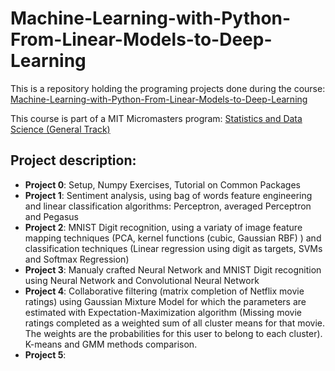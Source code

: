 # Machine-Learning-with-Python-From-Linear-Models-to-Deep-Learning
This is a repository holding the programing projects done during the course:<br>
[Machine-Learning-with-Python-From-Linear-Models-to-Deep-Learning](https://www.edx.org/learn/machine-learning/massachusetts-institute-of-technology-machine-learning-with-python-from-linear-models-to-deep-learning)

This course is part of a MIT Micromasters program: [Statistics and Data Science (General Track)](https://www.edx.org/masters/micromasters/mitx-statistics-and-data-science-general-track?index=product&queryID=73a3540be72ac4ceba750abb2930dce3&position=4&linked_from=autocomplete&c=autocomplete)

## Project description:
- **Project 0**: Setup, Numpy Exercises, Tutorial on Common Packages
- **Project 1**: Sentiment analysis, using bag of words feature engineering and linear classification algorithms: Perceptron, averaged Perceptron and Pegasus
- **Project 2**: MNIST Digit recognition, using a variaty of image feature mapping techniques (PCA, kernel functions (cubic, Gaussian RBF) ) and classification techniques (Linear regression using digit as targets, SVMs and Softmax Regression)
- **Project 3**: Manualy crafted Neural Network and MNIST Digit recognition using Neural Network and Convolutional Neural Network
- **Project 4**: Collaborative filtering (matrix completion of Netflix movie ratings) using Gaussian Mixture Model for which the parameters are estimated with Expectation-Maximization algorithm (Missing movie ratings completed as a weighted sum of all cluster means for that movie. The weights are the probabilities for this user to belong to each cluster). K-means and GMM methods comparison.
- **Project 5**:
